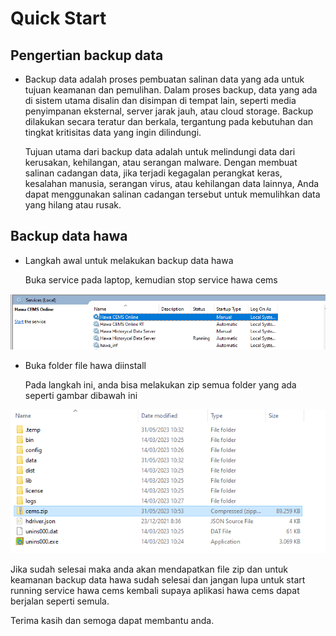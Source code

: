 # Quick Start

## Pengertian backup data 

- Backup data adalah proses pembuatan salinan data yang ada untuk tujuan keamanan dan pemulihan. Dalam proses backup, data yang ada di sistem utama disalin dan disimpan di tempat lain, seperti media penyimpanan eksternal, server jarak jauh, atau cloud storage. Backup dilakukan secara teratur dan berkala, tergantung pada kebutuhan dan tingkat kritisitas data yang ingin dilindungi.
  
  Tujuan utama dari backup data adalah untuk melindungi data dari kerusakan, kehilangan, atau serangan malware. Dengan membuat salinan cadangan data, jika terjadi kegagalan perangkat keras, kesalahan manusia, serangan virus, atau kehilangan data lainnya, Anda dapat menggunakan salinan cadangan tersebut untuk memulihkan data yang hilang atau rusak.

## Backup data hawa

- Langkah awal untuk melakukan backup data hawa 

  Buka service pada laptop, kemudian stop service hawa cems 

![An Image](./img/service.png)

- Buka folder file hawa diinstall 

  Pada langkah ini, anda bisa melakukan zip semua folder yang ada seperti gambar dibawah ini

![An Image](./img/file_backup.png)

  Jika sudah selesai maka anda akan mendapatkan file zip dan untuk keamanan backup data hawa sudah selesai dan jangan lupa untuk start running service hawa cems kembali supaya aplikasi hawa cems dapat berjalan seperti semula.

Terima kasih dan semoga dapat membantu anda.